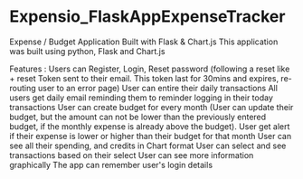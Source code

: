 # Expensio_FlaskAppExpenseTracker
Expense / Budget Application Built with Flask & Chart.js
This application was built using python, Flask and Chart.js

Features :
Users can Register, Login, Reset password (following a reset like + reset Token sent to their email. This token last for 30mins and expires, re-routing user to an error page)
User can entire their daily transactions
All users get daily email reminding them to reminder logging in their today transactions
User can create budget for every month (User can update their budget, but the amount can not be lower than the previously entered budget, if the monthly expense is already above the budget).
User get alert if their expense is lower or higher than their budget for that month
User can see all their spending, and credits in Chart format
User can select and see transactions based on their select
User can see more information graphically
The app can remember user's login details
